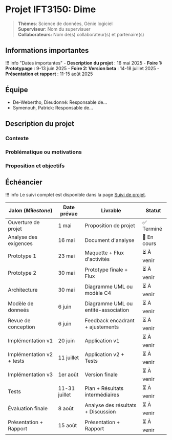 # Projet IFT3150: Dime

> **Thèmes**: Science de données, Génie logiciel  
> **Superviseur**: Nom du supervisuer  
> **Collaborateurs:** Nom de(s) collaborateur(s) et partenaire(s)

## Informations importantes

!!! info "Dates importantes"
    - **Description du projet** : 16 mai 2025
    - **Foire 1: Prototypage** : 9-13 juin 2025
    - **Foire 2: Version beta** : 14-18 juillet 2025
    - **Présentation et rapport** : 11-15 août 2025

## Équipe

- De-Webertho, Dieudonné: Responsable de...
- Symenouh, Patrick: Responsable de...

## Description du projet

### Contexte

### Problématique ou motivations

### Proposition et objectifs


## Échéancier

!!! info
    Le suivi complet est disponible dans la page [Suivi de projet](suivi.md).

| Jalon (*Milestone*)            | Date prévue   | Livrable                            | Statut      |
|--------------------------------|---------------|-------------------------------------|-------------|
| Ouverture de projet            | 1 mai         | Proposition de projet               | ✅ Terminé  |
| Analyse des exigences          | 16 mai        | Document d'analyse                  | 🔄 En cours |
| Prototype 1                    | 23 mai        | Maquette + Flux d'activités         | ⏳ À venir  |
| Prototype 2                    | 30 mai        | Prototype finale + Flux             | ⏳ À venir  |
| Architecture                   | 30 mai        | Diagramme UML ou modèle C4          | ⏳ À venir  |
| Modèle de donneés              | 6 juin        | Diagramme UML ou entité-association | ⏳ À venir  |
| Revue de conception            | 6 juin        | Feedback encadrant + ajustements    | ⏳ À venir  |
| Implémentation v1              | 20 juin       | Application v1                      | ⏳ À venir  |
| Implémentation v2 + tests      | 11 juillet    | Application v2 + Tests              | ⏳ À venir  |
| Implémentation v3              | 1er août      | Version finale                      | ⏳ À venir  |
| Tests                          | 11-31 juillet | Plan + Résultats intermédiaires     | ⏳ À venir  |
| Évaluation finale              | 8 août        | Analyse des résultats + Discussion  | ⏳ À venir  |
| Présentation + Rapport         | 15 août       | Présentation + Rapport              | ⏳ À venir  |
